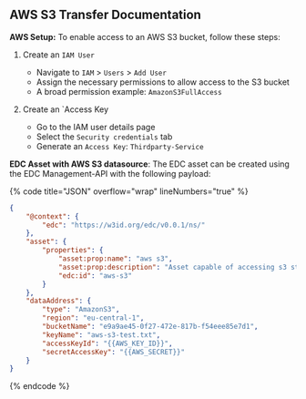 ## AWS S3 Transfer Documentation

**AWS Setup:** To enable access to an AWS S3 bucket, follow these steps:

1. Create an `IAM User`
   - Navigate to `IAM` > `Users` > `Add User`
   - Assign the necessary permissions to allow access to the S3 bucket
   - A broad permission example: `AmazonS3FullAccess`

2. Create an `Access Key
   - Go to the IAM user details page
   - Select the `Security credentials` tab
   - Generate an `Access Key`: `Thirdparty-Service`

**EDC Asset with AWS S3 datasource**: The EDC asset can be created using the EDC Management-API with the following payload:

{% code title="JSON" overflow="wrap" lineNumbers="true" %}
```json
{
    "@context": {
        "edc": "https://w3id.org/edc/v0.0.1/ns/"
    },
    "asset": {
        "properties": {
            "asset:prop:name": "aws s3",
            "asset:prop:description": "Asset capable of accessing s3 storage",
            "edc:id": "aws-s3"
        }
    },
    "dataAddress": {
        "type": "AmazonS3",
        "region": "eu-central-1",
        "bucketName": "e9a9ae45-0f27-472e-817b-f54eee85e7d1",
        "keyName": "aws-s3-test.txt",
        "accessKeyId": "{{AWS_KEY_ID}}",
        "secretAccessKey": "{{AWS_SECRET}}"
    }
}
```
{% endcode %}
